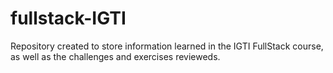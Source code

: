 # fullstack-IGTI
Repository created to store information learned in the IGTI FullStack course, as well as the challenges and exercises revieweds.
